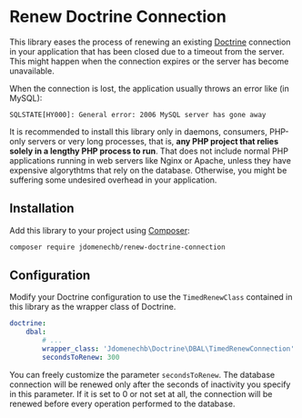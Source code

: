 # Renew Doctrine Connection

This library eases the process of renewing an existing [Doctrine](https://www.doctrine-project.org/) connection in your application that has been closed due to a timeout from the server. This might happen when the connection expires or the server has become unavailable.

When the connection is lost, the application usually throws an error like (in MySQL):

```
SQLSTATE[HY000]: General error: 2006 MySQL server has gone away
```

It is recommended to install this library only in daemons, consumers, PHP-only servers or very long processes, that is, **any PHP project that relies solely in a lengthy PHP process to run**. That does not include normal PHP applications running in web servers like Nginx or Apache, unless they have expensive algorythtms that rely on the database. Otherwise, you might be suffering some undesired overhead in your application.

## Installation

Add this library to your project using [Composer](https://getcomposer.org/):

``` bash
composer require jdomenechb/renew-doctrine-connection
```

## Configuration

Modify your Doctrine configuration to use the `TimedRenewClass` contained in this library as the wrapper class of Doctrine.

```yaml
doctrine:
    dbal:
        # ...
        wrapper_class: 'Jdomenechb\Doctrine\DBAL\TimedRenewConnection'
        secondsToRenew: 300
```


You can freely customize the parameter `secondsToRenew`. The database connection will be renewed only after the seconds of inactivity you specify in this parameter. If it is set to 0 or not set at all, the connection will be renewed before every operation performed to the database.